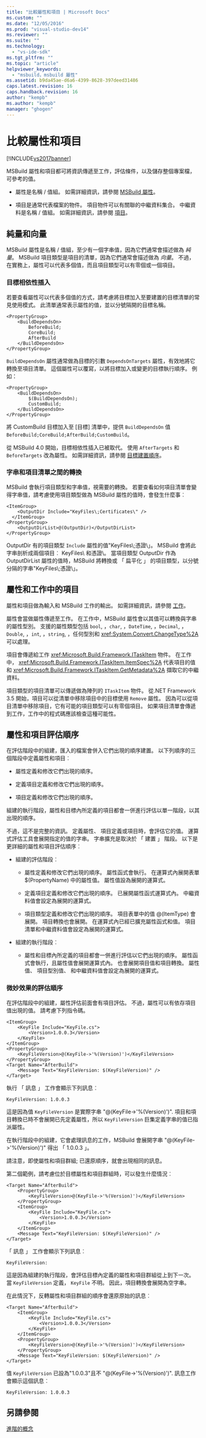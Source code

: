 ```yaml
---
title: "比較屬性和項目 | Microsoft Docs"
ms.custom: ""
ms.date: "12/05/2016"
ms.prod: "visual-studio-dev14"
ms.reviewer: ""
ms.suite: ""
ms.technology: 
  - "vs-ide-sdk"
ms.tgt_pltfrm: ""
ms.topic: "article"
helpviewer_keywords: 
  - "msbuild，msbuild 屬性"
ms.assetid: b9da45ae-d6a6-4399-8628-397deed31486
caps.latest.revision: 16
caps.handback.revision: 16
author: "kempb"
ms.author: "kempb"
manager: "ghogen"
---
```

# 比較屬性和項目
[!INCLUDE[vs2017banner](../code-quality/includes/vs2017banner.md)]

MSBuild 屬性和項目都可將資訊傳遞至工作，評估條件，以及儲存整個專案檔，可參考的值。  
  
-   屬性是名稱 / 值組。 如需詳細資訊，請參閱 [MSBuild 屬性](../msbuild/msbuild-properties.md)。  
  
-   項目是通常代表檔案的物件。 項目物件可以有關聯的中繼資料集合。 中繼資料是名稱 / 值組。 如需詳細資訊，請參閱 [項目](../msbuild/msbuild-items.md)。  
  
## <a name="scalars-and-vectors"></a>純量和向量  
 MSBuild 屬性是名稱 / 值組，至少有一個字串值，因為它們通常會描述做為 *純量*。 MSBuild 項目類型是項目的清單，因為它們通常會描述做為 *向量*。 不過，在實務上，屬性可以代表多個值，而且項目類型可以有零個或一個項目。  
  
### <a name="target-dependency-injection"></a>目標相依性插入  
 若要查看屬性可以代表多個值的方式，請考慮將目標加入至要建置的目標清單的常見使用模式。 此清單通常表示屬性的值，並以分號隔開的目標名稱。  
  
```  
<PropertyGroup>  
    <BuildDependsOn>  
        BeforeBuild;  
        CoreBuild;  
        AfterBuild  
    </BuildDependsOn>  
</PropertyGroup>  
```  
  
  `BuildDependsOn` 屬性通常做為目標的引數 `DependsOnTargets` 屬性，有效地將它轉換至項目清單。 這個屬性可以覆寫，以將目標加入或變更的目標執行順序。 例如：  
  
```  
<PropertyGroup>  
    <BuildDependsOn>  
        $(BuildDependsOn);  
        CustomBuild;  
    </BuildDependsOn>  
</PropertyGroup>  
```  
  
 將 CustomBuild 目標加入至 [目標] 清單中，提供 `BuildDependsOn` 值 `BeforeBuild;CoreBuild;AfterBuild;CustomBuild`。  
  
 從 MSBuild 4.0 開始，目標相依性插入已被取代。 使用 `AfterTargets` 和 `BeforeTargets` 改為屬性。 如需詳細資訊，請參閱 [目標建置順序](../msbuild/target-build-order.md)。  
  
### <a name="conversions-between-strings-and-item-lists"></a>字串和項目清單之間的轉換  
 MSBuild 會執行項目類型和字串值，視需要的轉換。 若要查看如何項目清單會變得字串值，請考慮使用項目類型做為 MSBuild 屬性的值時，會發生什麼事︰  
  
```  
<ItemGroup>  
    <OutputDir Include="KeyFiles\;Certificates\" />  
  </ItemGroup>  
<PropertyGroup>  
    <OutputDirList>@(OutputDir)</OutputDirList>  
</PropertyGroup>  
```  
  
 OutputDir 有的項目類型 `Include` 屬性的值"KeyFiles\\;憑證\\」。 MSBuild 會將此字串剖析成兩個項目︰ KeyFiles\ 和憑證\\。 當項目類型 OutputDir 作為 OutputDirList 屬性的值時，MSBuild 將轉換或 「 扁平化 」 的項目類型，以分號分隔的字串"KeyFiles\\;憑證\\」。  
  
## <a name="properties-and-items-in-tasks"></a>屬性和工作中的項目  
 屬性和項目做為輸入和 MSBuild 工作的輸出。 如需詳細資訊，請參閱 [工作](../msbuild/msbuild-tasks.md)。  
  
 屬性會當做屬性傳遞至工作。 在工作中，MSBuild 屬性會以其值可以轉換與字串的屬性型別。 支援的屬性類型包括 `bool`, ，`char`, ，`DateTime`, ，`Decimal`, ，`Double`, ，`int`, ，`string`, ，任何型別和 <xref:System.Convert.ChangeType%2A> 可以處理。  
  
 項目會傳遞給工作 <xref:Microsoft.Build.Framework.ITaskItem> 物件。 在工作中， <xref:Microsoft.Build.Framework.ITaskItem.ItemSpec%2A> 代表項目的值和 <xref:Microsoft.Build.Framework.ITaskItem.GetMetadata%2A> 擷取它的中繼資料。  
  
 項目類型的項目清單可以傳遞做為陣列的 `ITaskItem` 物件。 從.NET Framework 3.5 開始，項目可以從清單中移除項目中的目標使用 `Remove` 屬性。 因為可以從項目清單中移除項目，它有可能的項目類型可以有零個項目。 如果項目清單會傳遞到工作，工作中的程式碼應該檢查這種可能性。  
  
## <a name="property-and-item-evaluation-order"></a>屬性和項目評估順序  
 在評估階段中的組建，匯入的檔案會併入它們出現的順序建置。 以下列順序的三個階段中定義屬性和項目︰  
  
-   屬性定義和修改它們出現的順序。  
  
-   定義項目定義和修改它們出現的順序。  
  
-   項目定義和修改它們出現的順序。  
  
 組建的執行階段，屬性和目標內所定義的項目都會一併進行評估以單一階段，以其出現的順序。  
  
 不過，這不是完整的資訊。 定義屬性、 項目定義或項目時，會評估它的值。 運算式評估工具會展開指定的值的字串。 字串擴充是取決於 「 建置 」 階段。 以下是更詳細的屬性和項目評估順序︰  
  
-   組建的評估階段︰  
  
    -   屬性定義和修改它們出現的順序。 屬性函式會執行。 在運算式內展開表單 $(PropertyName) 中的屬性值。 屬性值設為展開的運算式。  
  
    -   定義項目定義和修改它們出現的順序。 已展開屬性函式運算式內。 中繼資料值會設定為展開的運算式。  
  
    -   項目類型定義和修改它們出現的順序。 項目表單中的值 @(ItemType) 會展開。 項目轉換也會展開。 在運算式內已經已擴充屬性函式和值。 項目清單和中繼資料值會設定為展開的運算式。  
  
-   組建的執行階段︰  
  
    -   屬性和目標內所定義的項目都會一併進行評估以它們出現的順序。 屬性函式會執行，且屬性值會展開運算式內。 也會展開項目值和項目轉換。 屬性值、 項目型別值、 和中繼資料值會設定為展開的運算式。  
  
### <a name="subtle-effects-of-the-evaluation-order"></a>微妙效果的評估順序  
 在評估階段中的組建，屬性評估前面會有項目評估。 不過，屬性可以有依存項目值出現的值。 請考慮下列指令碼。  
  
```  
<ItemGroup>  
    <KeyFile Include="KeyFile.cs">  
        <Version>1.0.0.3</Version>  
    </KeyFile>  
</ItemGroup>  
<PropertyGroup>  
    <KeyFileVersion>@(KeyFile->'%(Version)')</KeyFileVersion>  
</PropertyGroup>  
<Target Name="AfterBuild">  
    <Message Text="KeyFileVersion: $(KeyFileVersion)" />  
</Target>  
```  
  
 執行 「 訊息 」 工作會顯示下列訊息︰  
  
```  
KeyFileVersion: 1.0.0.3  
```  
  
 這是因為值 `KeyFileVersion` 是實際字串 "@(KeyFile->'%(Version)')". 項目和項目轉換已時不會展開已先定義屬性，所以 `KeyFileVersion` 巨集定義字串的值已指派屬性。  
  
 在執行階段中的組建，它會處理訊息的工作，MSBuild 會展開字串 "@(KeyFile->'%(Version)')" 得出 「 1.0.0.3 」。  
  
 請注意，即使屬性和項目群組; 已還原順序，就會出現相同的訊息。  
  
 第二個範例，請考慮位於目標屬性和項目群組時，可以發生什麼情況︰  
  
```  
<Target Name="AfterBuild">  
    <PropertyGroup>  
        <KeyFileVersion>@(KeyFile->'%(Version)')</KeyFileVersion>  
    </PropertyGroup>  
    <ItemGroup>  
        <KeyFile Include="KeyFile.cs">  
            <Version>1.0.0.3</Version>  
        </KeyFile>  
    </ItemGroup>  
    <Message Text="KeyFileVersion: $(KeyFileVersion)" />  
</Target>  
```  
  
 「 訊息 」 工作會顯示下列訊息︰  
  
```  
KeyFileVersion:   
```  
  
 這是因為組建的執行階段，會評估目標內定義的屬性和項目群組從上到下一次。 當 `KeyFileVersion` 定義， `KeyFile` 不明。 因此，項目轉換會展開為空字串。  
  
 在此情況下，反轉屬性和項目群組的順序會還原原始的訊息︰  
  
```  
<Target Name="AfterBuild">  
    <ItemGroup>  
        <KeyFile Include="KeyFile.cs">  
            <Version>1.0.0.3</Version>  
        </KeyFile>  
    </ItemGroup>  
    <PropertyGroup>  
        <KeyFileVersion>@(KeyFile->'%(Version)')</KeyFileVersion>  
    </PropertyGroup>  
    <Message Text="KeyFileVersion: $(KeyFileVersion)" />  
</Target>  
```  
  
 值 `KeyFileVersion` 已設為"1.0.0.3"且不 "@(KeyFile->'%(Version)')". 訊息工作會顯示這個訊息︰  
  
```  
KeyFileVersion: 1.0.0.3  
```  
  
## <a name="see-also"></a>另請參閱  
 [進階的概念](../msbuild/msbuild-advanced-concepts.md)